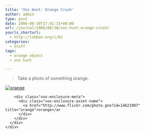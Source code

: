 ```yaml
---
title: 'Vox Hunt: Orange Crush'
author: admin
type: post
date: 2006-08-30T17:41:15+00:00
url: /journal/2006/08/30/vox-hunt-orange-crush/
yourls_shorturl:
  - http://lobban.org/i/6z
categories:
  - Stuff
tags:
  - orange object
  - vox hunt

---
```

> Take a photo of something orange.

<div class="vox-enclosure vox-enclosure-center vox-enclosure-large vox-photo-enclosure">
  <div class="vox-enclosure-inner">
    <div class="vox-enclosure-list">
      <div class="vox-enclosure-item vox-photo-asset vox-last">
        <div class="vox-enclosure-image">
          <a href="http://www.flickr.com/photo.gne?id=14621907" title="orange"><img alt="orange" class="asset asset-image at-xid-6a01348743f8e2970c0133f423da57970b" src="http://nonimage.typepad.com/.a/6a01348743f8e2970c0133f423da57970b-320pi" /></a>
        </div>
        
        <div class="vox-enclosure-meta">
          <div class="vox-enclosure-asset-name">
            <a href="http://www.flickr.com/photo.gne?id=14621907" title="orange">orange</a>
          </div>
        </div>
      </div>
    </div>
  </div>
</div>